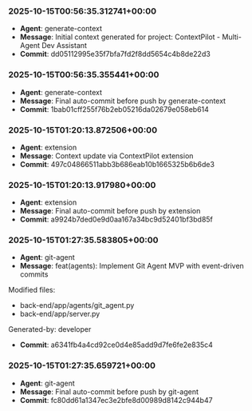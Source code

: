 
### 2025-10-15T00:56:35.312741+00:00
- **Agent**: generate-context
- **Message**: Initial context generated for project: ContextPilot - Multi-Agent Dev Assistant
- **Commit**: dd05112995e35f7bfa7fd2f8dd5654c4b8de22d3

### 2025-10-15T00:56:35.355441+00:00
- **Agent**: generate-context
- **Message**: Final auto-commit before push by generate-context
- **Commit**: 1bab01cff255f76b2eb05216da02679e058eb614

### 2025-10-15T01:20:13.872506+00:00
- **Agent**: extension
- **Message**: Context update via ContextPilot extension
- **Commit**: 497c04866511abb3b686eab10b1665325b6b6de3

### 2025-10-15T01:20:13.917980+00:00
- **Agent**: extension
- **Message**: Final auto-commit before push by extension
- **Commit**: a9924b7ded0e9d0aa167a34bc9d52401bf3bd85f

### 2025-10-15T01:27:35.583805+00:00
- **Agent**: git-agent
- **Message**: feat(agents): Implement Git Agent MVP with event-driven commits

Modified files:
- back-end/app/agents/git_agent.py
- back-end/app/server.py

Generated-by: developer
- **Commit**: a6341fb4a4cd92ce0d4e85add9d7fe6fe2e835c4

### 2025-10-15T01:27:35.659721+00:00
- **Agent**: git-agent
- **Message**: Final auto-commit before push by git-agent
- **Commit**: fc80dd61a1347ec3e2bfe8d00989d8142c944b47
